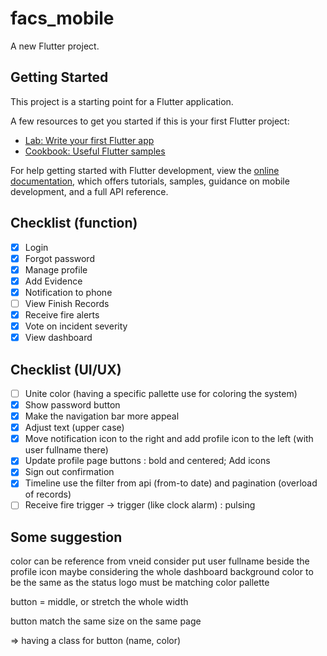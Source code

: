 # facs_mobile

A new Flutter project.

## Getting Started

This project is a starting point for a Flutter application.

A few resources to get you started if this is your first Flutter project:

- [Lab: Write your first Flutter app](https://docs.flutter.dev/get-started/codelab)
- [Cookbook: Useful Flutter samples](https://docs.flutter.dev/cookbook)

For help getting started with Flutter development, view the
[online documentation](https://docs.flutter.dev/), which offers tutorials,
samples, guidance on mobile development, and a full API reference.

## Checklist (function)
 - [X] Login
 - [X] Forgot password
 - [X] Manage profile
 - [X] Add Evidence
 - [X] Notification to phone
 - [ ] View Finish Records
 - [X] Receive fire alerts
 - [X] Vote on incident severity
 - [X] View dashboard

## Checklist (UI/UX)
 - [ ] Unite color (having a specific pallette use for coloring the system)
 - [X] Show password button
 - [X] Make the navigation bar more appeal
 - [X] Adjust text (upper case)
 - [X] Move notification icon to the right and add profile icon to the left (with user fullname there)
 - [X] Update profile page buttons : bold and centered; Add icons
 - [X] Sign out confirmation
 - [X] Timeline use the filter from api (from-to date) and pagination (overload of records)
 - [ ] Receive fire trigger -> trigger (like clock alarm) : pulsing

## Some suggestion
color can be reference from vneid
consider put user fullname beside the profile icon
maybe considering the whole dashboard background color to be the same as the status
logo must be matching color pallette

button = middle, or stretch the whole width

button match the same size on the same page 

=> having a class for button (name, color)